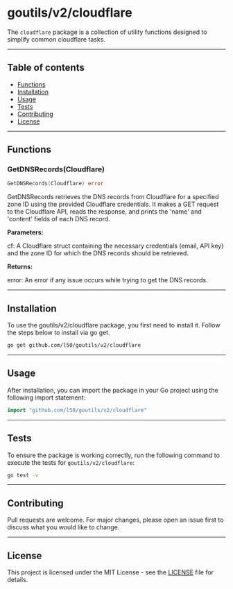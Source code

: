 # goutils/v2/cloudflare

The `cloudflare` package is a collection of utility functions
designed to simplify common cloudflare tasks.

---

## Table of contents

- [Functions](#functions)
- [Installation](#installation)
- [Usage](#usage)
- [Tests](#tests)
- [Contributing](#contributing)
- [License](#license)

---

## Functions

### GetDNSRecords(Cloudflare)

```go
GetDNSRecords(Cloudflare) error
```

GetDNSRecords retrieves the DNS records from Cloudflare for a
specified zone ID using the provided Cloudflare credentials.
It makes a GET request to the Cloudflare API, reads the
response, and prints the 'name' and 'content' fields of
each DNS record.

**Parameters:**

cf: A Cloudflare struct containing the necessary credentials
(email, API key) and the zone ID for which the DNS records
should be retrieved.

**Returns:**

error: An error if any issue occurs while trying to
get the DNS records.

---

## Installation

To use the goutils/v2/cloudflare package, you first need to install it.
Follow the steps below to install via go get.

```bash
go get github.com/l50/goutils/v2/cloudflare
```

---

## Usage

After installation, you can import the package in your Go project
using the following import statement:

```go
import "github.com/l50/goutils/v2/cloudflare"
```

---

## Tests

To ensure the package is working correctly, run the following
command to execute the tests for `goutils/v2/cloudflare`:

```bash
go test -v
```

---

## Contributing

Pull requests are welcome. For major changes,
please open an issue first to discuss what
you would like to change.

---

## License

This project is licensed under the MIT
License - see the [LICENSE](../LICENSE)
file for details.
